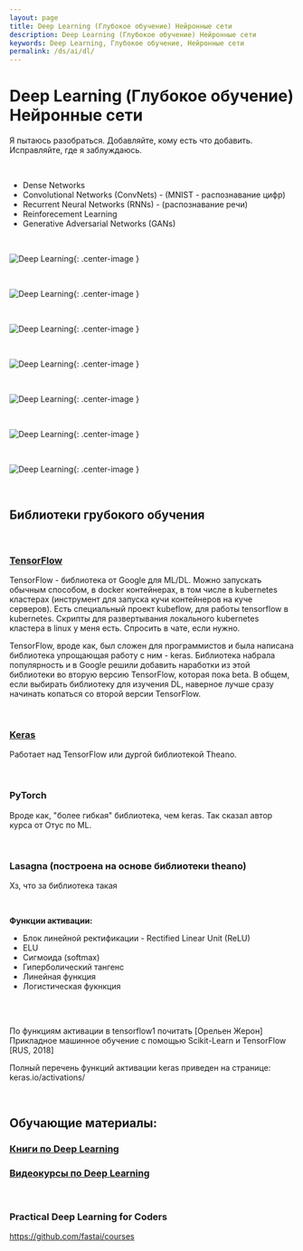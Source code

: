 ```yaml
---
layout: page
title: Deep Learning (Глубокое обучение) Нейронные сети
description: Deep Learning (Глубокое обучение) Нейронные сети
keywords: Deep Learning, Глубокое обучение, Нейронные сети
permalink: /ds/ai/dl/
---
```


# Deep Learning (Глубокое обучение) Нейронные сети

Я пытаюсь разобраться. Добавляйте, кому есть что добавить. Исправляйте, где я заблуждаюсь.

<br/>

- Dense Networks
- Convolutional Networks (ConvNets) - (MNIST - распознавание цифр)
- Recurrent Neural Networks (RNNs) - (распознавание речи)
- Reinforecement Learning
- Generative Adversarial Networks (GANs)

<br/>

![Deep Learning](/img/docs/ds/ai/dl/dl-01.png 'Deep Learning'){: .center-image }

<br/>

![Deep Learning](/img/docs/ds/ai/dl/dl-02.png 'Deep Learning'){: .center-image }

<br/>

![Deep Learning](/img/docs/ds/ai/dl/dl-03.png 'Deep Learning'){: .center-image }

<br/>

![Deep Learning](/img/docs/ds/ai/dl/dl-04.png 'Deep Learning'){: .center-image }

<br/>

![Deep Learning](/img/docs/ds/ai/dl/dl-05.png 'Deep Learning'){: .center-image }

<br/>

![Deep Learning](/img/docs/ds/ai/dl/dl-06.png 'Deep Learning'){: .center-image }

<br/>

![Deep Learning](/img/docs/ds/ai/dl/dl-07.png 'Deep Learning'){: .center-image }

<br/>

## Библиотеки грубокого обучения

<br/>

### [TensorFlow](/ds/ai/dl/tf/)

TensorFlow - библиотека от Google для ML/DL. Можно запускать обычным способом, в docker контейнерах, в том числе в kubernetes кластерах (инструмент для запуска кучи контейнеров на куче серверов). Есть специальный проект kubeflow, для работы tensorflow в kubernetes. Скрипты для развертывания локального kubernetes кластера в linux у меня есть. Спросить в чате, если нужно.

TensorFlow, вроде как, был сложен для программистов и была написана библиотека упрощающая работу с ним - keras. Библиотека набрала популярность и в Google решили добавить наработки из этой библиотеки во вторую версию TensorFlow, которая пока beta. В общем, если выбирать библиотеку для изучения DL, наверное лучше сразу начинать копаться со второй версии TensorFlow.

<br/>

### [Keras](/ds/ai/dl/keras/)

Работает над TensorFlow или дургой библиотекой Theano.

<br/>

### PyTorch

Вроде как, "более гибкая" библиотека, чем keras. Так сказал автор курса от Отус по ML.

<br/>

### Lasagna (построена на основе библиотеки theano)

Хз, что за библиотека такая

<br/>

**Функции активации:**

- Блок линейной ректификации - Rectified Linear Unit (ReLU)
- ELU
- Сигмоида (softmax)
- Гиперболический тангенс
- Линейная функция
- Логистическая фукнкция

<br/><br/>

По функциям активации в tensorflow1 почитать [Орельен Жерон] Прикладное машинное обучение с помощью Scikit-Learn и TensorFlow [RUS, 2018]

Полный перечень функций активации keras приведен на странице: keras.io/activations/

<br/>

## Обучающие материалы:

### [Книги по Deep Learning](/books/ds/dl/)

### [Видеокурсы по Deep Learning](/videos/ds/dl/)

<br/>

### Practical Deep Learning for Coders

https://github.com/fastai/courses
